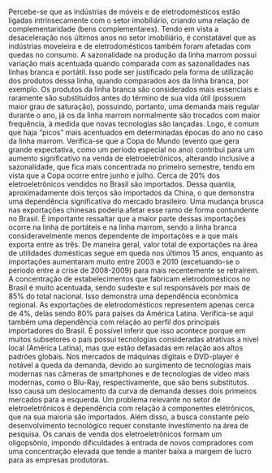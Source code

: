 
Percebe-se que as indústrias de móveis e de eletrodomésticos estão ligadas intrinsecamente com o setor imobiliário, criando uma relação de complementaridade (bens complementares). Tendo em vista a desaceleração nos últimos anos no setor imobiliário, é constatável que as indústrias moveleira e de eletrodomésticos também foram afetadas com quedas no consumo.
A sazonalidade na produção da linha marrom possui variação mais acentuada quando comparada com as sazonalidades nas linhas branca e portátil. Isso pode ser justificado pela forma de utilização dos produtos dessa linha, quando comparados aos da linha branca, por exemplo. Os produtos da linha branca são considerados mais essenciais e raramente são substituídos antes do término de sua vida útil (possuem maior grau de saturação), possuindo, portanto, uma demanda mais regular durante o ano, já os da linha marrom normalmente são trocados com maior frequência, à medida que novas tecnologias são lançadas. Logo, é comum que haja “picos” mais acentuados em determinadas épocas do ano no caso da linha marrom.
Verifica-se que a Copa do Mundo (evento que gera grande expectativa, como um período especial no ano) contribui para um aumento significativo na venda de eletroeletrônicos, alterando inclusive a sazonalidade, que fica mais concentrada no primeiro semestre, tendo em vista que a Copa ocorre entre junho e julho. 
Cerca de 20% dos eletroeletrônicos vendidos no Brasil são importados. Dessa quantia, aproximadamente dois terços são importados da China, o que demonstra uma dependência significativa do mercado brasileiro. Uma mudança brusca nas exportações chinesas poderia afetar esse ramo de forma contundente no Brasil.
É importante ressaltar que a maior parte dessas importações ocorre na linha de portáteis e na linha marrom, sendo a linha branca consideravelmente menos dependente de importações e a que mais exporta entre as três.
De maneira geral, valor total de exportações na área de utilidades domésticas segue em queda nos últimos 15 anos, enquanto as importações aumentaram muito entre 2003 e 2010 (excetuando-se o período entre a crise de 2008-2009) para mais recentemente se retraírem.
A concentração de estabelecimentos que fabricam eletrodomésticos no Brasil é muito acentuada, sendo sudeste e sul responsáveis por mais de 85% do total nacional. Isso demonstra uma dependência econômica regional.
As exportações de eletrodomésticos representem apenas cerca de 4%, delas sendo 80% para países da América Latina. Verifica-se aqui também uma dependência com relação ao perfil dos principais importadores do Brasil. É possível inferir que isso acontece porque em muitos subsetores o país possui tecnologias consideradas atrativas a nível local (América Latina), mas que estão defasadas em relação aos altos padrões globais.
Nos mercados de máquinas digitais e DVD-player é notável a queda da demanda, devido ao surgimento de tecnologias mais modernas nas câmeras de smartphones e de tecnologias de vídeo mais modernas, como o Blu-Ray, respectivamente, que são bens substitutos. Isso causa um deslocamento da curva de demanda desses dois primeiros mercados para a esquerda. 
Um problema relevante no setor de eletroeletrônicos é dependência com relação à componentes elétrônicos, que na sua maioria são importados. Além disso, a busca constante pelo desenvolvimento tecnológico requer constante investimento na área de pesquisa.
Os canais de venda dos eletroeletrônicos formam um oligopsônio, impondo dificuldades à entrada de novos compradores com uma concentração elevada que tende a manter baixa a margem de lucro para as empresas produtoras.
